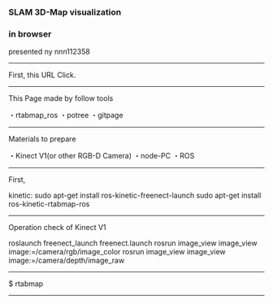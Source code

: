 ### SLAM 3D-Map visualization
### in browser

presented ny nnn112358

---

First, this URL Click.

---

This Page made by follow tools

・rtabmap_ros
・potree
・gitpage

---

Materials to prepare

・Kinect V1(or other RGB-D Camera)
・node-PC
・ROS

---

First, 

 kinetic:
 sudo apt-get install ros-kinetic-freenect-launch
 sudo apt-get install ros-kinetic-rtabmap-ros

----

Operation check of Kinect V1

 roslaunch freenect_launch freenect.launch
 rosrun image_view image_view image:=/camera/rgb/image_color
 rosrun image_view image_view image:=/camera/depth/image_raw
 
---

$ rtabmap



---




